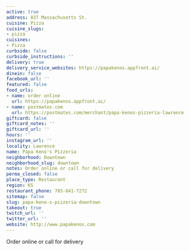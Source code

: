 ```yaml
---
active: true
address: 837 Massachusetts St.
cuisine: Pizza
cuisine_slugs:
- pizza
cuisines:
- Pizza
curbside: false
curbside_instructions: ''
delivery: true
delivery_service_websites: https://papakenos.appfront.ai/
dinein: false
facebook_url: ''
featured: false
food_urls:
- name: order online
  url: https://papakenos.appfront.ai/
- name: postmates.com
  url: https://postmates.com/merchant/papa-kenos-pizzeria-lawrence
giftcard: false
giftcard_notes: ''
giftcard_url: ''
hours: ''
instagram_url: ''
locality: Lawrence
name: Papa Keno's Pizzeria
neighborhood: Downtown
neighborhood_slug: downtown
notes: Order online or call for delivery
perma_closed: false
place_type: Restaurant
region: KS
restaurant_phone: 785-841-7272
sitemap: false
slug: papa-keno-s-pizzeria-downtown
takeout: true
twitch_url: ''
twitter_url: ''
website: http://www.papakenos.com
---
```


Order online or call for delivery